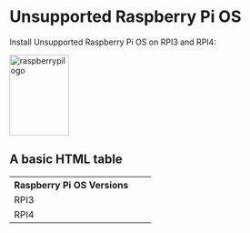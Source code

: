 <!DOCTYPE html>
<html>
<body>

<h1> Unsupported Raspberry Pi OS</h1>
<p>Install Unsupported Raspberry Pi OS on RPI3 and RPI4:</p>

<img src="https://www.raspberrypi.org/app/uploads/2018/03/RPi-Logo-Reg-SCREEN.png" alt="raspberrypilogo" width="104" height="142">
  
  
  <h2>A basic HTML table</h2>

<table style="width:100%">
  <tr>
    <th>Raspberry Pi OS Versions</th>
    <th></th>
    <th></th>
  </tr>
  <tr>
    <td>RPI3</td>
    <td></td>
    <td></td>
  </tr>
  <tr>
    <td>RPI4</td>
    <td></td>
    <td></td>
  </tr>
</table>

</body>
</html>


